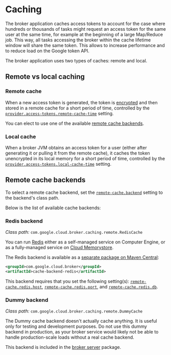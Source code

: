 # Caching

The broker application caches access tokens to account for the case where hundreds or thousands
of tasks might request an access token for the same user at the same time, for example at the beginning
of a large Map/Reduce job. This way, all tasks accessing the broker within the cache lifetime window
will share the same token. This allows to increase performance and to reduce load on the Google token API.

The broker application uses two types of caches: remote and local.

## Remote vs local caching

### Remote cache

When a new access token is generated, the token is [encrypted](encryption.md) and then stored in a
remote cache for a short period of time, controlled by the [`provider.access-tokens.remote-cache-time`](settings.md#provideraccess-tokensremote-cache-time)
setting.

You can elect to use one of the available [remote cache backends](#remote-cache-backends).

### Local cache

When a broker JVM obtains an access token for a user (either after generating it or pulling it from
the remote cache), it caches the token unencrypted in its local memory for a short period of time,
controlled by the [`provider.access-tokens.local-cache-time`](settings.md#provideraccess-tokenslocal-cache-time) setting.

## Remote cache backends

To select a remote cache backend, set the [`remote-cache.backend`](settings.md#remote-cachebackend) setting
to the backend's class path.

Below is the list of available cache backends:

### Redis backend

_Class path:_ `com.google.cloud.broker.caching.remote.RedisCache`

You can run [Redis](https://redis.io/) either as a self-managed service on Computer Engine, or as a fully-managed
service on [Cloud Memorystore](https://cloud.google.com/memorystore/docs/redis/).

The Redis backend is available as a [separate package on Maven Central](https://search.maven.org/search?q=g:com.google.cloud.broker%20AND%20a:cache-backend-redis):

```xml
<groupId>com.google.cloud.broker</groupId>
<artifactId>cache-backend-redis</artifactId>
```

This backend requires that you set the following setting(s): [`remote-cache.redis.host`](settings.md#remote-cacheredishost),
[`remote-cache.redis.port`](settings.md#remote-cacheredisport), and
[`remote-cache.redis.db`](settings.md#remote-cacheredisdb).

### Dummy backend

_Class path:_ `com.google.cloud.broker.caching.remote.DummyCache`

The Dummy cache backend doesn't actually cache anything. It is useful only for testing and development purposes.
Do not use this dummy backend in production, as your broker service would likely not be able to handle production-scale
loads without a real cache backend.

This backend is included in the [broker server](broker-server.md) package.